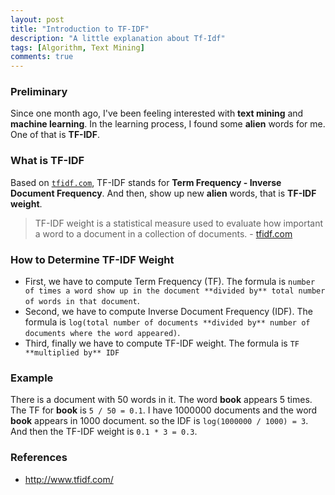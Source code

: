```yaml
---
layout: post
title: "Introduction to TF-IDF"
description: "A little explanation about Tf-Idf"
tags: [Algorithm, Text Mining]
comments: true
---
```


### Preliminary
Since one month ago, I've been feeling interested with **text mining** and **machine learning**. In the learning process, I found some **alien** words for me. One of that is **TF-IDF**.

### What is TF-IDF
Based on <a href="http://www.tfidf.com/" target="_blank">`tfidf.com`</a>, TF-IDF stands for **Term Frequency - Inverse Document Frequency**. And then, show up new **alien** words, that is **TF-IDF weight**. 

> TF-IDF weight is a statistical measure used to evaluate how important a word to a document in a collection of documents. - <a href="http://www.tfidf.com/" target="_blank">tfidf.com</a>

### How to Determine TF-IDF Weight

* First, we have to compute Term Frequency (TF). The formula is `number of times a word show up in the document **divided by** total number of words in that document`.
* Second, we have to compute Inverse Document Frequency (IDF). The formula is `log(total number of documents **divided by** number of documents where the word appeared)`.
* Third, finally we have to compute TF-IDF weight. The formula is `TF **multiplied by** IDF`

### Example
There is a document with 50 words in it. The word **book** appears 5 times. The TF for **book** is `5 / 50 = 0.1`. I have 1000000 documents and the word **book** appears in 1000 document. so the IDF is `log(1000000 / 1000) = 3`. And then the TF-IDF weight is `0.1 * 3 = 0.3`. 

### References

* <a href="http://www.tfidf.com/" target="_blank">http://www.tfidf.com/</a>